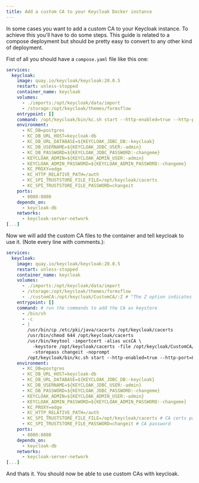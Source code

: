 ```yaml
---
title: Add a custom CA to your Keycloak Docker instance
---
```


In some cases you want to add a custom CA to your Keycloak instance. To achieve this you'll have to do some steps. This guide is related to a compose deployment but should be pretty easy to convert to any other kind of deployment.

Fist of all you should have a `compose.yaml` file like this one:

```yaml
services:
  keycloak:
    image: quay.io/keycloak/keycloak:20.0.5
    restart: unless-stopped
    container_name: keycloak
    volumes:
      - ./imports:/opt/keycloak/data/import
      - /storage:/opt/keycloak/themes/formsflow
    entrypoint: []
    command: /opt/keycloak/bin/kc.sh start --http-enabled=true --http-port=8080 --hostname-strict=false --hostname-strict-https=false --import-realm 
    environment:
      - KC_DB=postgres
      - KC_DB_URL_HOST=keycloak-db
      - KC_DB_URL_DATABASE=${KEYCLOAK_JDBC_DB:-keycloak}
      - KC_DB_USERNAME=${KEYCLOAK_JDBC_USER:-admin}
      - KC_DB_PASSWORD=${KEYCLOAK_JDBC_PASSWORD:-changeme}
      - KEYCLOAK_ADMIN=${KEYCLOAK_ADMIN_USER:-admin}
      - KEYCLOAK_ADMIN_PASSWORD=${KEYCLOAK_ADMIN_PASSWORD:-changeme}
      - KC_PROXY=edge
      - KC_HTTP_RELATIVE_PATH=/auth
      - KC_SPI_TRUSTSTORE_FILE_FILE=/opt/keycloak/cacerts
      - KC_SPI_TRUSTSTORE_FILE_PASSWORD=changeit
    ports:
      - 8080:8080
    depends_on:
      - keycloak-db
    networks:
      - keycloak-server-network
[...]
```

Now we will add the custom CA files to the container and tell keycloak to use it. (Note every line with comments.):

```yaml
services:
  keycloak:
    image: quay.io/keycloak/keycloak:20.0.5
    restart: unless-stopped
    container_name: keycloak
    volumes:
      - ./imports:/opt/keycloak/data/import
      - /storage:/opt/keycloak/themes/formsflow
      - ./customCA:/opt/keycloak/CustomCA/:Z # "The Z option indicates that the bind mount content is private and unshared."
    entrypoint: []
    command: # run the commands to add the CA as keystore
      - /bin/sh
      - -c
      - |
        /usr/bin/cp /etc/pki/java/cacerts /opt/keycloak/cacerts
        /usr/bin/chmod 644 /opt/keycloak/cacerts
        /usr/bin/keytool -importcert -alias ucsCA \
          -keystore /opt/keycloak/cacerts -file /opt/keycloak/CustomCA/ca_ldap.cert \
          -storepass changeit -noprompt
        /opt/keycloak/bin/kc.sh start --http-enabled=true --http-port=8080 --hostname-strict=false --hostname-strict-https=false --import-realm 
    environment:
      - KC_DB=postgres
      - KC_DB_URL_HOST=keycloak-db
      - KC_DB_URL_DATABASE=${KEYCLOAK_JDBC_DB:-keycloak}
      - KC_DB_USERNAME=${KEYCLOAK_JDBC_USER:-admin}
      - KC_DB_PASSWORD=${KEYCLOAK_JDBC_PASSWORD:-changeme}
      - KEYCLOAK_ADMIN=${KEYCLOAK_ADMIN_USER:-admin}
      - KEYCLOAK_ADMIN_PASSWORD=${KEYCLOAK_ADMIN_PASSWORD:-changeme}
      - KC_PROXY=edge
      - KC_HTTP_RELATIVE_PATH=/auth
      - KC_SPI_TRUSTSTORE_FILE_FILE=/opt/keycloak/cacerts # CA certs path
      - KC_SPI_TRUSTSTORE_FILE_PASSWORD=changeit # CA password
    ports:
      - 8080:8080
    depends_on:
      - keycloak-db
    networks:
      - keycloak-server-network
[...]
```

And thats it. You should now be able to use custom CAs with keycloak.
